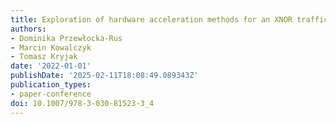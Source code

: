 ```yaml
---
title: Exploration of hardware acceleration methods for an XNOR traffic signs classifier
authors:
- Dominika Przewłocka-Rus
- Marcin Kowalczyk
- Tomasz Kryjak
date: '2022-01-01'
publishDate: '2025-02-11T18:08:49.089343Z'
publication_types:
- paper-conference
doi: 10.1007/978-3-030-81523-3_4
---
```

